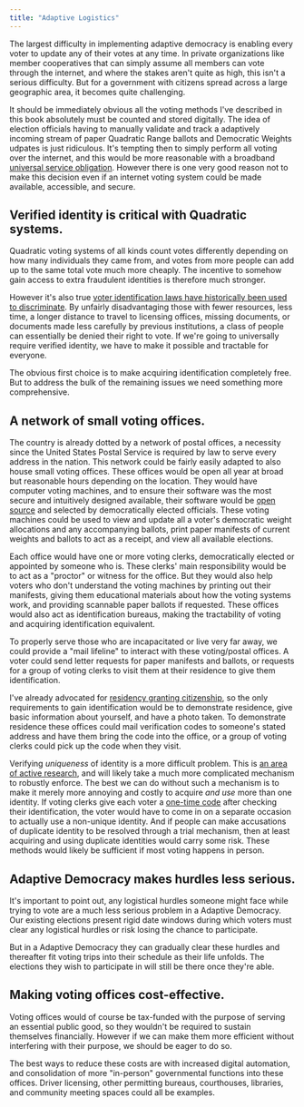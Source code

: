 ```yaml
---
title: "Adaptive Logistics"
---
```


The largest difficulty in implementing adaptive democracy is enabling every voter to update any of their votes at any time. In private organizations like member cooperatives that can simply assume all members can vote through the internet, and where the stakes aren't quite as high, this isn't a serious difficulty. But for a government with citizens spread across a large geographic area, it becomes quite challenging.

It should be immediately obvious all the voting methods I've described in this book absolutely must be counted and stored digitally. The idea of election officials having to manually validate and track a adaptively incoming stream of paper Quadratic Range ballots and Democratic Weights udpates is just ridiculous. It's tempting then to simply perform all voting over the internet, and this would be more reasonable with a broadband [universal service obligation](https://en.wikipedia.org/wiki/Universal_service). However there is one very good reason not to make this decision even if an internet voting system could be made available, accessible, and secure.

## Verified identity is critical with Quadratic systems.

Quadratic voting systems of all kinds count votes differently depending on how many individuals they came from, and votes from more people can add up to the same total vote much more cheaply. The incentive to somehow gain access to extra fraudulent identities is therefore much stronger.

However it's also true [voter identification laws have historically been used to discriminate](https://www.aclu.org/other/oppose-voter-id-legislation-fact-sheet). By unfairly disadvantaging those with fewer resources, less time, a longer distance to travel to licensing offices, missing documents, or documents made less carefully by previous institutions, a class of people can essentially be denied their right to vote. If we're going to universally require verified identity, we have to make it possible and tractable for everyone.

The obvious first choice is to make acquiring identification completely free. But to address the bulk of the remaining issues we need something more comprehensive.

## A network of small voting offices.

The country is already dotted by a network of postal offices, a necessity since the United States Postal Service is required by law to serve every address in the nation. This network could be fairly easily adapted to also house small voting offices. These offices would be open all year at broad but reasonable hours depending on the location. They would have computer voting machines, and to ensure their software was the most secure and intuitively designed available, their software would be [open source](https://en.wikipedia.org/wiki/Open-source_model) and selected by democratically elected officials. These voting machines could be used to view and update all a voter's democratic weight allocations and any accompanying ballots, print paper manifests of current weights and ballots to act as a receipt, and view all available elections.

Each office would have one or more voting clerks, democratically elected or appointed by someone who is. These clerks' main responsibility would be to act as a "proctor" or witness for the office. But they would also help voters who don't understand the voting machines by printing out their manifests, giving them educational materials about how the voting systems work, and providing scannable paper ballots if requested. These offices would also act as identification bureaus, making the tractability of voting and acquiring identification equivalent.

To properly serve those who are incapacitated or live very far away, we could provide a "mail lifeline" to interact with these voting/postal offices. A voter could send letter requests for paper manifests and ballots, or requests for a group of voting clerks to visit them at their residence to give them identification.

I've already advocated for [residency granting citizenship](/free-borders), so the only requirements to gain identification would be to demonstrate residence, give basic information about yourself, and have a photo taken. To demonstrate residence these offices could mail verification codes to someone's stated address and have them bring the code into the office, or a group of voting clerks could pick up the code when they visit.

Verifying *uniqueness* of identity is a more difficult problem. This is [an area of active research](https://www.radicalxchange.org/media/papers/verifying-identity-as-a-social-intersection.pdf), and will likely take a much more complicated mechanism to robustly enforce. The best we can do without such a mechanism is to make it merely more annoying and costly to acquire *and use* more than one identity. If voting clerks give each voter a [one-time code](https://en.wikipedia.org/wiki/Cryptographic_nonce) after checking their identification, the voter would have to come in on a separate occasion to actually use a non-unique identity. And if people can make accusations of duplicate identity to be resolved through a trial mechanism, then at least acquiring and using duplicate identities would carry some risk. These methods would likely be sufficient if most voting happens in person.

## Adaptive Democracy makes hurdles less serious.

It's important to point out, any logistical hurdles someone might face while trying to vote are a much less serious problem in a Adaptive Democracy. Our existing elections present rigid date windows during which voters must clear any logistical hurdles or risk losing the chance to participate.

But in a Adaptive Democracy they can gradually clear these hurdles and thereafter fit voting trips into their schedule as their life unfolds. The elections they wish to participate in will still be there once they're able.

## Making voting offices cost-effective.

Voting offices would of course be tax-funded with the purpose of serving an essential public good, so they wouldn't be required to sustain themselves financially. However if we can make them more efficient without interfering with their purpose, we should be eager to do so.

The best ways to reduce these costs are with increased digital automation, and consolidation of more "in-person" governmental functions into these offices. Driver licensing, other permitting bureaus, courthouses, libraries, and community meeting spaces could all be examples.



<!--

TODO incorporate constitutional merging


universal voluntary constitution, is it possible to do this without being imperial?


The construct of the nation state is harmful and dangerous in many ways. Different nation states define completely different definitions of human rights, and have wildly different governance models. Borders between countries harm the human rights of any who would wish to cross them, and create immense economic and social inefficiencies.

If we're really truly confident our systems of rights and governance are fair and voluntary, we would like a way for anyone in the world to voluntarily bring themselves under our constitution. The difficulty of doing this is that previous nations who have defined systems like this have essentially always used them as a moral shield for imperialist ambitions. The question we have is if it's possible to define a system that actually structurally promises that any area who uses the expansion system to become part of our constitution has done so because there is a legitimate and voluntary desire from the people of that area to do so.

# Description

We've already shared our hope of creating verified and provably optimal philosophical frameworks for understanding consciousness, utility, rights, and voting systems. If we were able to produce such frameworks and really have such an unimpeachably high confidence in their universal correctness, we would greatly desire to see them implemented for all conscious beings.

However, this is very dangerous territory. The desire to spread a particular cultural idea that a group has high confidence in has many times in history been an excuse to pursue imperialism and oppress others.

How can we transcend nationalism while at the same time allowing a pluralistic society? What limits should we place on intervening to prevent human rights abuses in other countries?

We feel that the only way to possibly justify "annexing" a portion of land as part of a unified society is if the inhabitants of that land demonstrate clear democratic will to do so. This is tricky though, since by definition these people are outside our society, we have to have some way of verifying them and their wishes. If we
What rituals can we use for citizens of a neighboring country to say they want to join? How do we know what land
Does it make sense to make the nature of the rituals such that they can't really be done in wartime? Probably not, since disgruntled people could just start conflicts to prevent joining.
Also how do we do it in a way that allows the *people* to demonstrate their democratic will rather than relying on the existing government?
Maybe we just accept that a people who really wants to join but has a government that prevents the rituals simply has to overthrow their government first? That's frustrating, and it makes us prone to prod along that kind of activity.

Perhaps it's this simple:

- We state that any country neighbors ours can join us as a distinct administrative district. When that happens, we have certain types of officials that we send to help the new country establish it's systems of democratic decision making, and convert any old structures for that use. They of course can then change their districts, fluidly merging in whatever natural way with democratic borders.
- We need some kind of ritual for verifying new voters, and we should always even be using it within the existing society. Since such a ritual would almost certainly hinge on some kind of rotational vouching system, and we need some root of trust. The officials we send would perform an initial vouching ritual with some initial group of people. Since the vouching system merely requires people to make a single trip to a voting office and be vouched, it could spread through the new land fairly quickly, and all people could gradually become vouched.
Is it crazy to use biometrics?

Maybe joining would be contingent on the vouching process? Perhaps we simply set up some initial seed office with trusted officials and vouch new people and slowly create more ad hoc such offices as the vouching proceeds, and only once we feel the vouching has got past a certain level of confidence do we consider the area joined?



By allowing *all* immigration into the society merely requiring registration of all entrants, and making residence the only requirement for citizenship, we create a society that will tend to win simply if it performs well. If we truly believe that our systems are fair and will produce greatest prosperity, we should be confident that more people entering our society from others will put pressure on other societies to change themselves to be more fair or to simply join ours.



# Benefits

I'm excited about this idea because


# Potential Objections


# Open Questions

-->
